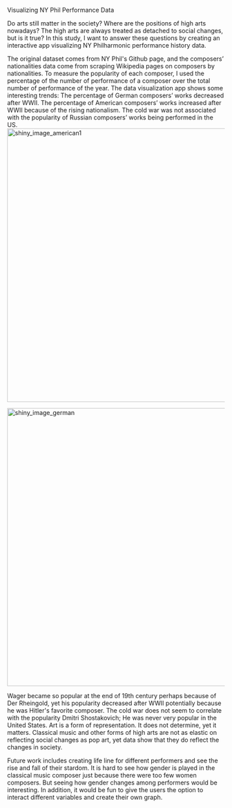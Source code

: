 Visualizing NY Phil Performance Data 

Do arts still matter in the society? Where are the positions of high arts nowadays? The high arts are always treated as detached to social changes, but is it true? In this study, I want to answer these questions by creating an interactive app visualizing NY Philharmonic performance history data. 

The original dataset comes from NY Phil's Github page, and the composers’ nationalities data come from scraping Wikipedia pages on composers by nationalities. To measure the popularity of each composer, I used the percentage of the number of performance of a composer over the total number of performance of the year. The data visualization app shows some interesting trends: The percentage of German composers’ works decreased after WWII. The percentage of American composers’ works increased after WWII because of the rising nationalism. The cold war was not associated with the popularity of Russian composers’ works being performed in the US. 
<img width="634" alt="shiny_image_american1" src="https://user-images.githubusercontent.com/10169443/39627403-c2ff7b24-4f73-11e8-9f36-31e3676620ce.PNG">


<img width="644" alt="shiny_image_german" src="https://user-images.githubusercontent.com/10169443/39627505-25635c7c-4f74-11e8-9132-a785f4f25083.PNG">

Wager became so popular at the end of 19th century perhaps because of Der Rheingold, yet his popularity decreased after WWII potentially because he was Hitler's favorite composer. The cold war does not seem to correlate with the popularity Dmitri Shostakovich; He was never very popular in the United States. Art is a form of representation. It does not determine, yet it matters. Classical music and other forms of high arts are not as elastic on reflecting social changes as pop art, yet data show that they do reflect the changes in society. 


Future work includes creating life line for different performers and see the rise and fall of their stardom. It is hard to see how gender is played in the classical music composer just because there were too few women composers. But seeing how gender changes among performers would be interesting. In addition, it would be fun to give the users the option to interact different variables and create their own graph.
